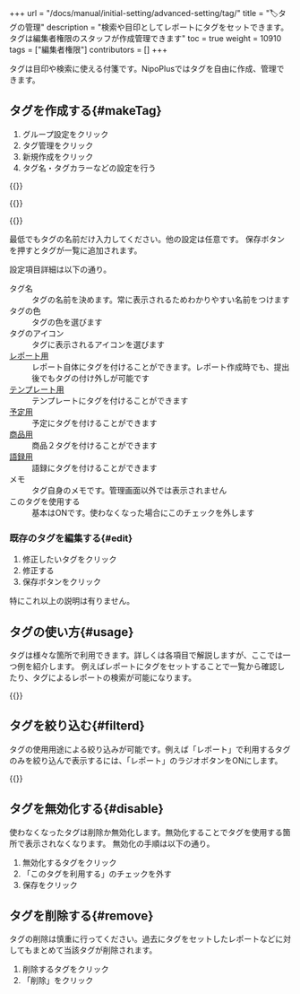 +++
url = "/docs/manual/initial-setting/advanced-setting/tag/"
title = "🏷タグの管理"
description = "検索や目印としてレポートにタグをセットできます。タグは編集者権限のスタッフが作成管理できます"
toc = true
weight = 10910
tags = ["編集者権限"]
contributors = []
+++

タグは目印や検索に使える付箋です。NipoPlusではタグを自由に作成、管理できます。

## タグを作成する{#makeTag}

1. グループ設定をクリック
1. タグ管理をクリック
1. 新規作成をクリック
1. タグ名・タグカラーなどの設定を行う

{{<icatch filename="img/tag-add1" msg="タグを作っておけばいつでもクリックで使えるから便利です" alice="ok">}}

{{<nextArrow>}}

{{<icatch filename="img/tag-make" msg="タグ名やアイコン、色など自由に設定できます" alice="here">}}

最低でもタグの名前だけ入力してください。他の設定は任意です。
保存ボタンを押すとタグが一覧に追加されます。

設定項目詳細は以下の通り。

<dl class="basic">
<dt>タグ名</dt>
<dd>タグの名前を決めます。常に表示されるためわかりやすい名前をつけます</dd>
<dt>タグの色</dt>
<dd>タグの色を選びます</dd>
<dt>タグのアイコン</dt>
<dd>タグに表示されるアイコンを選びます</dd>
<dt><a href="/docs/manual/write-report/write/">レポート用</a></dt>
<dd>レポート自体にタグを付けることができます。レポート作成時でも、提出後でもタグの付け外しが可能です</dd>
<dt><a href="/docs/manual/initial-setting/template/make/">テンプレート用</a></dt>
<dd>テンプレートにタグを付けることができます</dd>
<dt><a href="/docs/manual/event/add/">予定用</a></dt>
<dd>予定にタグを付けることができます</dd>
<dt><a href="/docs/manual/initial-setting/advanced-setting/point/">商品用</a></dt>
<dd>商品２タグを付けることができます</dd>
<dt><a href="/docs/manual/initial-setting/advanced-setting/goroku/">語録用</a></dt>
<dd>語録にタグを付けることができます</dd>
<dt>メモ</dt>
<dd>タグ自身のメモです。管理画面以外では表示されません</dd>
<dt>このタグを使用する</dt>
<dd>基本はONです。使わなくなった場合にこのチェックを外します</dd>
</dl>

### 既存のタグを編集する{#edit}

1. 修正したいタグをクリック
1. 修正する
1. 保存ボタンをクリック

特にこれ以上の説明は有りません。

## タグの使い方{#usage}

タグは様々な箇所で利用できます。詳しくは各項目で解説しますが、ここでは一つ例を紹介します。
例えばレポートにタグをセットすることで一覧から確認したり、タグによるレポートの検索が可能になります。

{{<icatch filename="img/set-tag" msg="タグは検索や目印などに使えます。是非活用してみましょう" alice="ok">}}

## タグを絞り込む{#filterd}

タグの使用用途による絞り込みが可能です。例えば「レポート」で利用するタグのみを絞り込んで表示するには、「レポート」のラジオボタンをONにします。

{{<icatch filename="img/tag-filter" msg="タグの絞り込み検索。この画像はレポートのタグで絞り込みをしている例です">}}

## タグを無効化する{#disable}

使わなくなったタグは削除か無効化します。無効化することでタグを使用する箇所で表示されなくなります。
無効化の手順は以下の通り。

1. 無効化するタグをクリック
1. 「このタグを利用する」のチェックを外す
1. 保存をクリック

## タグを削除する{#remove}

タグの削除は慎重に行ってください。過去にタグをセットしたレポートなどに対してもまとめて当該タグが削除されます。

1. 削除するタグをクリック
1. 「削除」をクリック
